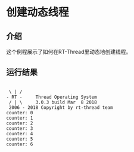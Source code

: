 # 创建动态线程 #

## 介绍 ##

这个例程展示了如何在RT-Thread里动态地创建线程。

## 运行结果 ##

```{.c}

 \ | /
- RT -     Thread Operating System
 / | \     3.0.3 build Mar  8 2018
 2006 - 2018 Copyright by rt-thread team
counter: 0
counter: 1
counter: 2
counter: 3
counter: 4
counter: 5
counter: 6
```